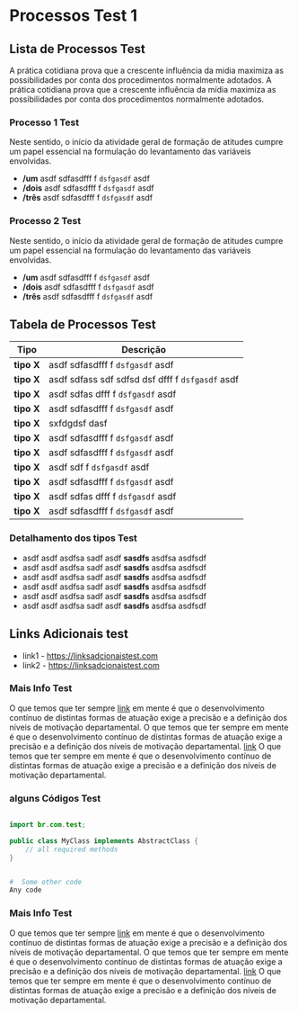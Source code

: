 
# Processos Test 1

## Lista de Processos Test
A prática cotidiana prova que a crescente influência da mídia maximiza as possibilidades por conta dos procedimentos normalmente adotados. A prática cotidiana prova que a crescente influência da mídia maximiza as possibilidades por conta dos procedimentos normalmente adotados.


### Processo 1 Test

Neste sentido, o início da atividade geral de formação de atitudes cumpre um papel essencial na formulação do levantamento das variáveis envolvidas.

 - **/um** asdf sdfasdfff f  `dsfgasdf`  asdf 
 - **/dois**  asdf sdfasdfff f  `dsfgasdf`  asdf 
 - **/três**  asdf sdfasdfff f  `dsfgasdf`  asdf 

### Processo 2 Test

Neste sentido, o início da atividade geral de formação de atitudes cumpre um papel essencial na formulação do levantamento das variáveis envolvidas.

 - **/um** asdf sdfasdfff f  `dsfgasdf`  asdf 
 - **/dois**  asdf sdfasdfff f  `dsfgasdf`  asdf 
 - **/três**  asdf sdfasdfff f  `dsfgasdf`  asdf 


## Tabela de Processos Test

Tipo             | Descrição
---                 | ---
**tipo X** | asdf sdfasdfff f  `dsfgasdf`  asdf 
**tipo X** | asdf sdfass sdf sdfsd  dsf  dfff f  `dsfgasdf`  asdf 
**tipo X** | asdf sdfas  dfff f  `dsfgasdf`  asdf 
**tipo X** | asdf sdfasdfff f  `dsfgasdf`  asdf 
**tipo X** | sxfdgdsf dasf
**tipo X** | asdf sdfasdfff f  `dsfgasdf`  asdf 
**tipo X** | asdf sdfasdfff f  `dsfgasdf`  asdf 
**tipo X** | asdf sdf f  `dsfgasdf`  asdf 
**tipo X** | asdf sdfasdfff f  `dsfgasdf`  asdf 
**tipo X** | asdf sdfas   dfff f  `dsfgasdf`  asdf 
**tipo X** | asdf sdfasdfff f  `dsfgasdf`  asdf 


### Detalhamento dos tipos Test

  - asdf asdf  asdfsa sadf  asdf **sasdfs** asdfsa asdfsdf
  - asdf asdf  asdfsa sadf  asdf **sasdfs** asdfsa asdfsdf
  - asdf asdf  asdfsa sadf  asdf **sasdfs** asdfsa asdfsdf
  - asdf asdf  asdfsa sadf  asdf **sasdfs** asdfsa asdfsdf
  - asdf asdf  asdfsa sadf  asdf **sasdfs** asdfsa asdfsdf
  - asdf asdf  asdfsa sadf  asdf **sasdfs** asdfsa asdfsdf


## Links Adicionais test

  - link1  - https://linksadcionaistest.com
  - link2  - https://linksadcionaistest.com


### Mais Info Test

O que temos que ter sempre [link](https://linksadcionaistest.com) em mente é que o desenvolvimento contínuo de distintas formas de atuação exige a precisão e a definição dos níveis de motivação departamental. O que temos que ter sempre em mente é que o desenvolvimento contínuo de distintas formas de atuação exige a precisão e a definição dos níveis de motivação departamental. [link](https://linksadcionaistest.com) O que temos que ter sempre em mente é que o desenvolvimento contínuo de distintas formas de atuação exige a precisão e a definição dos níveis de motivação departamental. 


### alguns Códigos Test


```java

import br.com.test;

public class MyClass implements AbstractClass {
    // all required methods 
}

```

```bash

#  Some other code
Any code

```

### Mais Info Test

O que temos que ter sempre [link](https://linksadcionaistest.com) em mente é que o desenvolvimento contínuo de distintas formas de atuação exige a precisão e a definição dos níveis de motivação departamental. O que temos que ter sempre em mente é que o desenvolvimento contínuo de distintas formas de atuação exige a precisão e a definição dos níveis de motivação departamental. [link](https://linksadcionaistest.com) O que temos que ter sempre em mente é que o desenvolvimento contínuo de distintas formas de atuação exige a precisão e a definição dos níveis de motivação departamental. 






